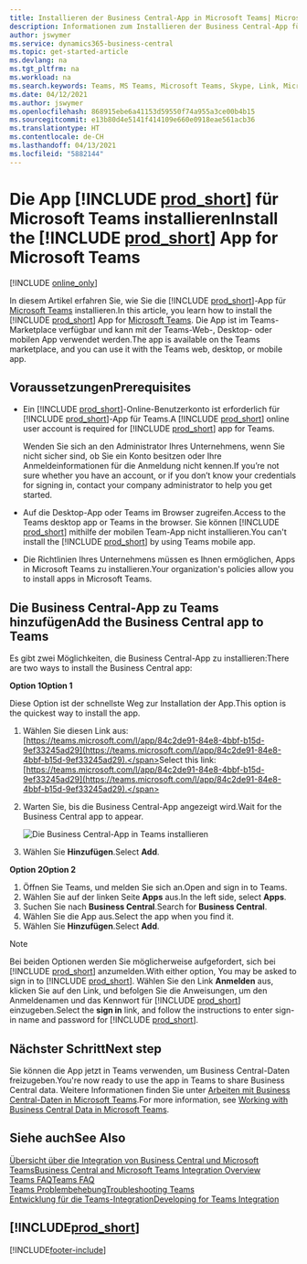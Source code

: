 ```yaml
---
title: Installieren der Business Central-App in Microsoft Teams| Microsoft Docs
description: Informationen zum Installieren der Business Central-App für Microsoft Teams.
author: jswymer
ms.service: dynamics365-business-central
ms.topic: get-started-article
ms.devlang: na
ms.tgt_pltfrm: na
ms.workload: na
ms.search.keywords: Teams, MS Teams, Microsoft Teams, Skype, Link, Microsoft 365, collaborate, collaboration, teamwork
ms.date: 04/12/2021
ms.author: jswymer
ms.openlocfilehash: 868915ebe6a41153d59550f74a955a3ce00b4b15
ms.sourcegitcommit: e13b80d4e5141f414109e660e0918eae561acb36
ms.translationtype: HT
ms.contentlocale: de-CH
ms.lasthandoff: 04/13/2021
ms.locfileid: "5882144"
---
```

# <a name="install-the-prod_short-app-for-microsoft-teams"></a><span data-ttu-id="31684-103">Die App [!INCLUDE [prod_short](includes/prod_short.md)] für Microsoft Teams installieren</span><span class="sxs-lookup"><span data-stu-id="31684-103">Install the [!INCLUDE [prod_short](includes/prod_short.md)] App for Microsoft Teams</span></span>

[!INCLUDE [online_only](includes/online_only.md)]

<span data-ttu-id="31684-104">In diesem Artikel erfahren Sie, wie Sie die [!INCLUDE [prod_short](includes/prod_short.md)]-App für [Microsoft Teams](https://www.microsoft.com/en-us/microsoft-365/microsoft-teams) installieren.</span><span class="sxs-lookup"><span data-stu-id="31684-104">In this article, you learn how to install the [!INCLUDE [prod_short](includes/prod_short.md)] App for [Microsoft Teams](https://www.microsoft.com/en-us/microsoft-365/microsoft-teams).</span></span> <span data-ttu-id="31684-105">Die App ist im Teams-Marketplace verfügbar und kann mit der Teams-Web-, Desktop- oder mobilen App verwendet werden.</span><span class="sxs-lookup"><span data-stu-id="31684-105">The app is available on the Teams marketplace, and you can use it with the Teams web, desktop, or mobile app.</span></span>

## <a name="prerequisites"></a><span data-ttu-id="31684-106">Voraussetzungen</span><span class="sxs-lookup"><span data-stu-id="31684-106">Prerequisites</span></span>

- <span data-ttu-id="31684-107">Ein [!INCLUDE [prod_short](includes/prod_short.md)]-Online-Benutzerkonto ist erforderlich für [!INCLUDE [prod_short](includes/prod_short.md)]-App für Teams.</span><span class="sxs-lookup"><span data-stu-id="31684-107">A [!INCLUDE [prod_short](includes/prod_short.md)] online user account is required for [!INCLUDE [prod_short](includes/prod_short.md)] app for Teams.</span></span>

    <span data-ttu-id="31684-108">Wenden Sie sich an den Administrator Ihres Unternehmens, wenn Sie nicht sicher sind, ob Sie ein Konto besitzen oder Ihre Anmeldeinformationen für die Anmeldung nicht kennen.</span><span class="sxs-lookup"><span data-stu-id="31684-108">If you’re not sure whether you have an account, or if you don’t know your credentials for signing in, contact your company administrator to help you get started.</span></span>

- <span data-ttu-id="31684-109">Auf die Desktop-App oder Teams im Browser zugreifen.</span><span class="sxs-lookup"><span data-stu-id="31684-109">Access to the Teams desktop app or Teams in the browser.</span></span> <span data-ttu-id="31684-110">Sie können [!INCLUDE [prod_short](includes/prod_short.md)] mithilfe der mobilen Team-App nicht installieren.</span><span class="sxs-lookup"><span data-stu-id="31684-110">You can't install the [!INCLUDE [prod_short](includes/prod_short.md)] by using Teams mobile app.</span></span>

- <span data-ttu-id="31684-111">Die Richtlinien Ihres Unternehmens müssen es Ihnen ermöglichen, Apps in Microsoft Teams zu installieren.</span><span class="sxs-lookup"><span data-stu-id="31684-111">Your organization's policies allow you to install apps in Microsoft Teams.</span></span>

## <a name="add-the-business-central-app-to-teams"></a><span data-ttu-id="31684-112">Die Business Central-App zu Teams hinzufügen</span><span class="sxs-lookup"><span data-stu-id="31684-112">Add the Business Central app to Teams</span></span>

<span data-ttu-id="31684-113">Es gibt zwei Möglichkeiten, die Business Central-App zu installieren:</span><span class="sxs-lookup"><span data-stu-id="31684-113">There are two ways to install the Business Central app:</span></span>

<span data-ttu-id="31684-114">**Option 1**</span><span class="sxs-lookup"><span data-stu-id="31684-114">**Option 1**</span></span>

<span data-ttu-id="31684-115">Diese Option ist der schnellste Weg zur Installation der App.</span><span class="sxs-lookup"><span data-stu-id="31684-115">This option is the quickest way to install the app.</span></span>

1. <span data-ttu-id="31684-116">Wählen Sie diesen Link aus: [https://teams.microsoft.com/l/app/84c2de91-84e8-4bbf-b15d-9ef33245ad29](https://teams.microsoft.com/l/app/84c2de91-84e8-4bbf-b15d-9ef33245ad29).</span><span class="sxs-lookup"><span data-stu-id="31684-116">Select this link: [https://teams.microsoft.com/l/app/84c2de91-84e8-4bbf-b15d-9ef33245ad29](https://teams.microsoft.com/l/app/84c2de91-84e8-4bbf-b15d-9ef33245ad29).</span></span>

2. <span data-ttu-id="31684-117">Warten Sie, bis die Business Central-App angezeigt wird.</span><span class="sxs-lookup"><span data-stu-id="31684-117">Wait for the Business Central app to appear.</span></span>

    ![Die Business Central-App in Teams installieren](media/teams-install-app.png)

3. <span data-ttu-id="31684-119">Wählen Sie **Hinzufügen**.</span><span class="sxs-lookup"><span data-stu-id="31684-119">Select **Add**.</span></span>

<span data-ttu-id="31684-120">**Option 2**</span><span class="sxs-lookup"><span data-stu-id="31684-120">**Option 2**</span></span>

1. <span data-ttu-id="31684-121">Öffnen Sie Teams, und melden Sie sich an.</span><span class="sxs-lookup"><span data-stu-id="31684-121">Open and sign in to Teams.</span></span>
2. <span data-ttu-id="31684-122">Wählen Sie auf der linken Seite **Apps** aus.</span><span class="sxs-lookup"><span data-stu-id="31684-122">In the left side, select **Apps**.</span></span>
3. <span data-ttu-id="31684-123">Suchen Sie nach **Business Central**.</span><span class="sxs-lookup"><span data-stu-id="31684-123">Search for **Business Central**.</span></span>
4. <span data-ttu-id="31684-124">Wählen Sie die App aus.</span><span class="sxs-lookup"><span data-stu-id="31684-124">Select the app when you find it.</span></span>
5. <span data-ttu-id="31684-125">Wählen Sie **Hinzufügen**.</span><span class="sxs-lookup"><span data-stu-id="31684-125">Select **Add**.</span></span>

> [!NOTE]
> <span data-ttu-id="31684-126">Bei beiden Optionen werden Sie möglicherweise aufgefordert, sich bei [!INCLUDE [prod_short](includes/prod_short.md)] anzumelden.</span><span class="sxs-lookup"><span data-stu-id="31684-126">With either option, You may be asked to sign in to [!INCLUDE [prod_short](includes/prod_short.md)].</span></span> <span data-ttu-id="31684-127">Wählen Sie den Link **Anmelden** aus, klicken Sie auf den Link, und befolgen Sie die Anweisungen, um den Anmeldenamen und das Kennwort für [!INCLUDE [prod_short](includes/prod_short.md)] einzugeben.</span><span class="sxs-lookup"><span data-stu-id="31684-127">Select the **sign in** link, and follow the instructions to enter sign-in name and password for [!INCLUDE [prod_short](includes/prod_short.md)].</span></span>

## <a name="next-step"></a><span data-ttu-id="31684-128">Nächster Schritt</span><span class="sxs-lookup"><span data-stu-id="31684-128">Next step</span></span>

<span data-ttu-id="31684-129">Sie können die App jetzt in Teams verwenden, um Business Central-Daten freizugeben.</span><span class="sxs-lookup"><span data-stu-id="31684-129">You're now ready to use the app in Teams to share Business Central data.</span></span> <span data-ttu-id="31684-130">Weitere Informationen finden Sie unter [Arbeiten mit Business Central-Daten in Microsoft Teams](across-working-with-teams.md).</span><span class="sxs-lookup"><span data-stu-id="31684-130">For more information, see [Working with Business Central Data in Microsoft Teams](across-working-with-teams.md).</span></span>

## <a name="see-also"></a><span data-ttu-id="31684-131">Siehe auch</span><span class="sxs-lookup"><span data-stu-id="31684-131">See Also</span></span>

[<span data-ttu-id="31684-132">Übersicht über die Integration von Business Central und Microsoft Teams</span><span class="sxs-lookup"><span data-stu-id="31684-132">Business Central and Microsoft Teams Integration Overview</span></span>](across-teams-overview.md)  
[<span data-ttu-id="31684-133">Teams FAQ</span><span class="sxs-lookup"><span data-stu-id="31684-133">Teams FAQ</span></span>](teams-faq.md)  
[<span data-ttu-id="31684-134">Teams Problembehebung</span><span class="sxs-lookup"><span data-stu-id="31684-134">Troubleshooting Teams</span></span>](admin-teams-troubleshooting.md)  
[<span data-ttu-id="31684-135">Entwicklung für die Teams-Integration</span><span class="sxs-lookup"><span data-stu-id="31684-135">Developing for Teams Integration</span></span>](/dynamics365/business-central/dev-itpro/developer/devenv-develop-for-teams)  

## [!INCLUDE[prod_short](includes/free_trial_md.md)]  


[!INCLUDE[footer-include](includes/footer-banner.md)]